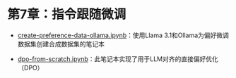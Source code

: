 # 第7章：指令跟随微调

- [create-preference-data-ollama.ipynb](create-preference-data-ollama.ipynb)：使用Llama 3.1和Ollama为偏好微调数据集创建合成数据集的笔记本

- [dpo-from-scratch.ipynb](dpo-from-scratch.ipynb)：此笔记本实现了用于LLM对齐的直接偏好优化（DPO）


